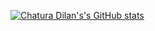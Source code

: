 [![Chatura Dilan's's GitHub stats](https://github-readme-stats.vercel.app/api?username=chaturadilan&count_private=true&theme=gruvbox&show_icons=true)](https://github.com/chaturadilan/github-readme-stats)

<!--
**chaturadilan/chaturadilan** is a ✨ _special_ ✨ repository because its `README.md` (this file) appears on your GitHub profile.

Here are some ideas to get you started:

- 🔭 I’m currently working on ...
- 🌱 I’m currently learning ...
- 👯 I’m looking to collaborate on ...
- 🤔 I’m looking for help with ...
- 💬 Ask me about ...
- 📫 How to reach me: ...
- 😄 Pronouns: ...
- ⚡ Fun fact: ...
-->
